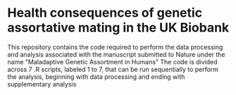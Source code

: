 # Health consequences of genetic assortative mating in the UK Biobank
This repository contains the code required to perform the data processing and analysis associated with the manuscript submitted to Nature under the name "Maladaptive Genetic Assortment in Humans"
The code is divided across 7 .R scripts, labeled 1 to 7, that can be run sequentially to perform the analysis, beginning with data processing and ending with supplementary analysis
